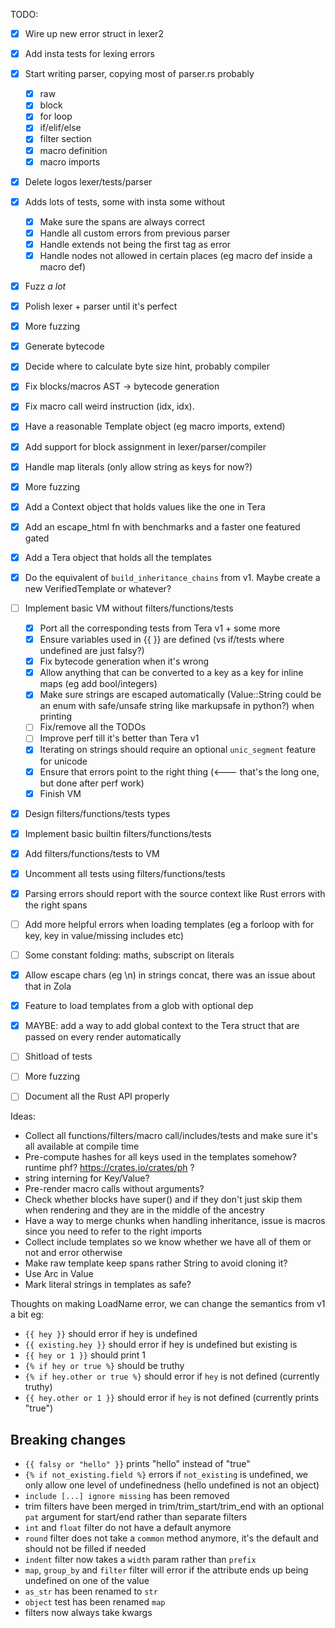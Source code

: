TODO:

- [x] Wire up new error struct in lexer2
- [x] Add insta tests for lexing errors
- [x] Start writing parser, copying most of parser.rs probably
  - [x] raw
  - [x] block
  - [x] for loop
  - [x] if/elif/else
  - [x] filter section
  - [x] macro definition
  - [x] macro imports
- [x] Delete logos lexer/tests/parser
- [x] Adds lots of tests, some with insta some without 
  - [x] Make sure the spans are always correct
  - [x] Handle all custom errors from previous parser
  - [x] Handle extends not being the first tag as error
  - [x] Handle nodes not allowed in certain places (eg macro def inside a macro def)
- [x] Fuzz _a lot_
- [x] Polish lexer + parser until it's perfect
- [x] More fuzzing
- [x] Generate bytecode
- [x] Decide where to calculate byte size hint, probably compiler
- [x] Fix blocks/macros AST -> bytecode generation
- [x] Fix macro call weird instruction (idx, idx).
- [x] Have a reasonable Template object (eg macro imports, extend)
- [x] Add support for block assignment in lexer/parser/compiler
- [x] Handle map literals (only allow string as keys for now?)
- [x] More fuzzing
- [x] Add a Context object that holds values like the one in Tera
- [x] Add an escape_html fn with benchmarks and a faster one featured gated
- [x] Add a Tera object that holds all the templates
- [x] Do the equivalent of `build_inheritance_chains` from v1. Maybe create a new VerifiedTemplate or whatever?
- [ ] Implement basic VM without filters/functions/tests
  - [x] Port all the corresponding tests from Tera v1 + some more
  - [x] Ensure variables used in {{ }} are defined (vs if/tests where undefined are just falsy?)
  - [x] Fix bytecode generation when it's wrong
  - [x] Allow anything that can be converted to a key as a key for inline maps (eg add bool/integers)
  - [x] Make sure strings are escaped automatically (Value::String could be an enum with safe/unsafe string like markupsafe in python?) when printing
  - [ ] Fix/remove all the TODOs
  - [ ] Improve perf till it's better than Tera v1
  - [x] Iterating on strings should require an optional `unic_segment` feature for unicode
  - [x] Ensure that errors point to the right thing (<--- that's the long one, but done after perf work)
  - [x] Finish VM
- [x] Design filters/functions/tests types
- [x] Implement basic builtin filters/functions/tests
- [x] Add filters/functions/tests to VM
- [x] Uncomment all tests using filters/functions/tests
- [x] Parsing errors should report with the source context like Rust errors with the right spans
- [ ] Add more helpful errors when loading templates (eg a forloop with for key, key in value/missing includes etc)
- [ ] Some constant folding: maths, subscript on literals
- [x] Allow escape chars (eg \n) in strings concat, there was an issue about that in Zola
- [x] Feature to load templates from a glob with optional dep
- [x] MAYBE: add a way to add global context to the Tera struct that are passed on every render automatically
- [ ] Shitload of tests
- [ ] More fuzzing
- [ ] Document all the Rust API properly


Ideas:

- Collect all functions/filters/macro call/includes/tests and make sure it's all available at compile time
- Pre-compute hashes for all keys used in the templates somehow? runtime phf? https://crates.io/crates/ph ?
- string interning for Key/Value?
- Pre-render macro calls without arguments?
- Check whether blocks have super() and if they don't just skip them when rendering and they are in the middle of the ancestry
- Have a way to merge chunks when handling inheritance, issue is macros since you need to refer to the right imports
- Collect include templates so we know whether we have all of them or not and error otherwise
- Make raw template keep spans rather String to avoid cloning it?
- Use Arc<str> in Value
- Mark literal strings in templates as safe?



Thoughts on making LoadName error, we can change the semantics from v1 a bit eg:
- `{{ hey }}` should error if hey is undefined
- `{{ existing.hey }}` should error if hey is undefined but existing is
- `{{ hey or 1 }}` should print 1
- `{% if hey or true %}` should be truthy
- `{% if hey.other or true %}` should error if `hey` is not defined (currently truthy)
- `{{ hey.other or 1 }}` should error if `hey` is not defined (currently prints "true")


## Breaking changes

- `{{ falsy or "hello" }}` prints "hello" instead of "true"
- `{% if not_existing.field %}` errors if `not_existing` is undefined, we only allow one level of undefinedness (hello undefined is not an object)
- `include [...] ignore missing` has been removed
- trim filters have been merged in trim/trim_start/trim_end with an optional `pat` argument for start/end rather than separate filters
- `int` and `float` filter do not have a default anymore
- `round` filter does not take a `common` method anymore, it's the default and should not be filled if needed
- `indent` filter now takes a `width` param rather than `prefix`
- `map`, `group_by` and `filter` filter will error if the attribute ends up being undefined on one of the value
- `as_str` has been renamed to `str`
- `object` test has been renamed `map`
- filters now always take kwargs
